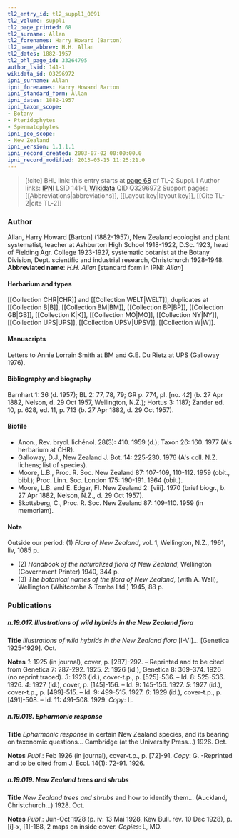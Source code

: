 ```yaml
---
tl2_entry_id: tl2_suppl1_0091
tl2_volume: suppl1
tl2_page_printed: 68
tl2_surname: Allan
tl2_forenames: Harry Howard (Barton)
tl2_name_abbrev: H.H. Allan
tl2_dates: 1882-1957
tl2_bhl_page_id: 33264795
author_lsid: 141-1
wikidata_id: Q3296972
ipni_surname: Allan
ipni_forenames: Harry Howard Barton
ipni_standard_form: Allan
ipni_dates: 1882-1957
ipni_taxon_scope: 
- Botany
- Pteridophytes
- Spermatophytes
ipni_geo_scope: 
- New Zealand
ipni_version: 1.1.1.1
ipni_record_created: 2003-07-02 00:00:00.0
ipni_record_modified: 2013-05-15 11:25:21.0
---
```


> [!cite] BHL link: this entry starts at [page 68](https://www.biodiversitylibrary.org/page/33264795) of TL-2 Suppl. I
> Author links: [IPNI](https://www.ipni.org/a/141-1) LSID 141-1, [Wikidata](https://www.wikidata.org/wiki/Q3296972) QID Q3296972
> Support pages: [[Abbreviations|abbreviations]], [[Layout key|layout key]], [[Cite TL-2|cite TL-2]]

### Author

Allan, Harry Howard \[Barton\] (1882-1957), New Zealand ecologist and plant systematist, teacher at Ashburton High School 1918-1922, D.Sc. 1923, head of Fielding Agr. College 1923-1927, systematic botanist at the Botany Division, Dept. scientific and industrial research, Christchurch 1928-1948. 
**Abbreviated name**: *H.H. Allan* \[standard form in IPNI: *Allan*\]

#### Herbarium and types

[[Collection CHR|CHR]] and [[Collection WELT|WELT]], duplicates at [[Collection B|B]], [[Collection BM|BM]], [[Collection BP|BP]], [[Collection GB|GB]], [[Collection K|K]], [[Collection MO|MO]], [[Collection NY|NY]], [[Collection UPS|UPS]], [[Collection UPSV|UPSV]], [[Collection W|W]].

#### Manuscripts

Letters to Annie Lorrain Smith at BM and G.E. Du Rietz at UPS (Galloway 1976).

#### Bibliography and biography

Barnhart 1: 36 (d. 1957); BL 2: 77, 78, 79; GR p. 774, pl. \[no. *42*\] (b. 27 Apr 1882, Nelson, d. 29 Oct 1957, Wellington, N.Z.); Hortus 3: 1187; Zander ed. 10, p. 628, ed. 11, p. 713 (b. 27 Apr 1882, d. 29 Oct 1957).

#### Biofile

- Anon., Rev. bryol. lichénol. 28(3): 410. 1959 (d.); Taxon 26: 160. 1977 (A's herbarium at CHR).
- Galloway, D.J., New Zealand J. Bot. 14: 225-230. 1976 (A's coll. N.Z. lichens; list of species).
- Moore, L.B., Proc. R. Soc. New Zealand 87: 107-109, 110-112. 1959 (obit., bibl.); Proc. Linn. Soc. London 175: 190-191. 1964 (obit.).
- Moore, L.B. and E. Edgar, Fl. New Zealand 2: \[viii\]. 1970 (brief biogr., b. 27 Apr 1882, Nelson, N.Z., d. 29 Oct 1957).
- Skottsberg, C., Proc. R. Soc. New Zealand 87: 109-110. 1959 (in memoriam).

#### Note

Outside our period: (1) *Flora of New Zealand*, vol. 1, Wellington, N.Z., 1961, liv, 1085 p.
- (2) *Handbook of the naturalized flora of New Zealand*, Wellington (Government Printer) 1940, 344 p.
- (3) *The botanical names of the flora of New Zealand*, (with A. Wall), Wellington (Whitcombe & Tombs Ltd.) 1945, 88 p.

### Publications

##### n.19.017. Illustrations of wild hybrids in the New Zealand flora

**Title**
*Illustrations of wild hybrids in the New Zealand flora* \[I-VI\]... \[Genetica 1925-1929\]. Oct.

**Notes**
*1*: 1925 (in journal), cover, p. \[287\]-292. – Reprinted and to be cited from Genetica 7: 287-292. 1925.
*2*: 1926 (id.), Genetica 8: 369-374. 1926 (no reprint traced).
*3*: 1926 (id.), cover-t.p., p. \[525\]-536. – Id. 8: 525-536. 1926.
*4*: 1927 (id.), cover, p. \[145\]-156. – Id. 9: 145-156. 1927.
*5*: 1927 (id.), cover-t.p., p. \[499\]-515. – Id. 9: 499-515. 1927.
*6*: 1929 (id.), cover-t.p., p. \[491\]-508. – Id. 11: 491-508. 1929.
*Copy*: L.

##### n.19.018. Epharmonic response

**Title**
*Epharmonic response* in certain New Zealand species, and its bearing on taxonomic questions... Cambridge (at the University Press...) 1926. Oct.

**Notes**
*Publ*.: Feb 1926 (in journal), cover-t.p., p. \[72\]-91. *Copy*: G. -Reprinted and to be cited from J. Ecol. 14(1): 72-91. 1926.

##### n.19.019. New Zealand trees and shrubs

**Title**
*New Zealand trees and shrubs* and how to identify them... (Auckland, Christchurch...) 1928. Oct.

**Notes**
*Publ*.: Jun-Oct 1928 (p. iv: 13 Mai 1928, Kew Bull. rev. 10 Dec 1928), p. \[i\]-x, \[1\]-188, 2 maps on inside cover. *Copies*: L, MO.

